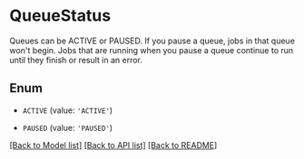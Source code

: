 # QueueStatus

Queues can be ACTIVE or PAUSED. If you pause a queue, jobs in that queue won't begin. Jobs that are running when you pause a queue continue to run until they finish or result in an error.

## Enum

* `ACTIVE` (value: `'ACTIVE'`)

* `PAUSED` (value: `'PAUSED'`)

[[Back to Model list]](../README.md#documentation-for-models) [[Back to API list]](../README.md#documentation-for-api-endpoints) [[Back to README]](../README.md)


